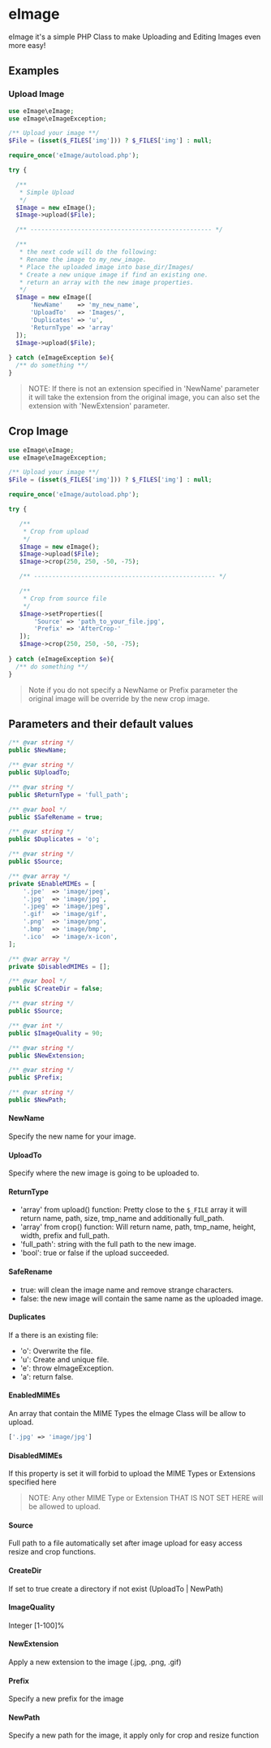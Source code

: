 # eImage

eImage it's a simple PHP Class to make Uploading and Editing Images even more easy!

## Examples

### Upload Image

```php
use eImage\eImage;
use eImage\eImageException;

/** Upload your image **/
$File = (isset($_FILES['img'])) ? $_FILES['img'] : null;

require_once('eImage/autoload.php');

try {

  /**
   * Simple Upload
   */
  $Image = new eImage();
  $Image->upload($File);

  /** -------------------------------------------------- */

  /**
   * the next code will do the following:
   * Rename the image to my_new_image.
   * Place the uploaded image into base_dir/Images/
   * Create a new unique image if find an existing one.
   * return an array with the new image properties.
   */
  $Image = new eImage([
      'NewName'    => 'my_new_name',
      'UploadTo'   => 'Images/',
      'Duplicates' => 'u',
      'ReturnType' => 'array'
  ]);
  $Image->upload($File);
  
} catch (eImageException $e){
  /** do something **/
}

```
> NOTE: If there is not an extension specified in 'NewName' parameter it will take the extension from the original image, you can also set the extension with 'NewExtension' parameter.


## Crop Image

```php
use eImage\eImage;
use eImage\eImageException;

/** Upload your image **/
$File = (isset($_FILES['img'])) ? $_FILES['img'] : null;

require_once('eImage/autoload.php');

try {

   /**
    * Crop from upload
    */
   $Image = new eImage();
   $Image->upload($File);
   $Image->crop(250, 250, -50, -75);

   /** -------------------------------------------------- */

   /**
    * Crop from source file
    */
   $Image->setProperties([
       'Source' => 'path_to_your_file.jpg',
       'Prefix' => 'AfterCrop-'
   ]);
   $Image->crop(250, 250, -50, -75);
  
} catch (eImageException $e){
  /** do something **/
}

```
> Note if you do not specify a NewName or Prefix parameter the original image will be override by the new crop image.

## Parameters and their default values

```php
/** @var string */
public $NewName;

/** @var string */
public $UploadTo;

/** @var string */
public $ReturnType = 'full_path';

/** @var bool */
public $SafeRename = true;

/** @var string */
public $Duplicates = 'o';

/** @var string */
public $Source;

/** @var array */
private $EnableMIMEs = [
    '.jpe'  => 'image/jpeg',
    '.jpg'  => 'image/jpg',
    '.jpeg' => 'image/jpeg',
    '.gif'  => 'image/gif',
    '.png'  => 'image/png',
    '.bmp'  => 'image/bmp',
    '.ico'  => 'image/x-icon',
];

/** @var array */
private $DisabledMIMEs = [];

/** @var bool */
public $CreateDir = false;

/** @var string */
public $Source;

/** @var int */
public $ImageQuality = 90;

/** @var string */
public $NewExtension;

/** @var string */
public $Prefix;

/** @var string */
public $NewPath;
```

#### NewName
Specify the new name for your image.

#### UploadTo
Specify where the new image is going to be uploaded to.

#### ReturnType
- 'array' from upload() function: Pretty close to the ```$_FILE``` array it will return name, path, size, tmp_name and additionally full_path.
- 'array' from crop() function: Will return name, path, tmp_name, height, width, prefix and full_path.
- 'full_path': string with the full path to the new image.
- 'bool': true or false if the upload succeeded.

#### SafeRename
- true: will clean the image name and remove strange characters.
- false: the new image will contain the same name as the uploaded image.

#### Duplicates
If a there is an existing file:
- 'o': Overwrite the file.
- 'u': Create and unique file.
- 'e': throw eImageException.
- 'a': return false.

#### EnabledMIMEs
An array that contain the MIME Types the eImage Class will be allow to upload.
```php
['.jpg' => 'image/jpg']
```
#### DisabledMIMEs
If this property is set it will forbid to upload the MIME Types or Extensions specified here
> NOTE: Any other MIME Type or Extension THAT IS NOT SET HERE will be allowed to upload.

#### Source
Full path to a file automatically set after image upload for easy access resize and crop functions.

#### CreateDir
If set to true create a directory if not exist (UploadTo | NewPath)

#### ImageQuality
Integer [1-100]%

#### NewExtension
Apply a new extension to the image (.jpg, .png, .gif)

#### Prefix
Specify a new prefix for the image

#### NewPath
Specify a new path for the image, it apply only for crop and resize function 